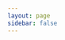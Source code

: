 ```yaml
---
layout: page
sidebar: false
---
```


<script setup lang="ts">
import { ref, onMounted, onBeforeUnmount, watch } from 'vue';
import { useData } from 'vitepress';

// Reactive flags
const apiSpec = ref(null);
const stoplightLoaded = ref(false);
const componentKey = ref(0);
const demoBaseUrl = "https://demo.homebox.software/api";

// Fetch and patch the OpenAPI spec
async function fetchSpec() {
  try {
    const res = await fetch('https://cdn.jsdelivr.net/gh/sysadminsmedia/homebox@main/docs/docs/api/openapi-2.0.json');
    const spec = await res.json();
    // Override the host and basePath
    spec.host = "demo.homebox.software";
    spec.basePath = "/api";
    apiSpec.value = spec;
  } catch (error) {
    console.error("Error fetching the OpenAPI spec:", error);
  }
}

// Load the Stoplight Elements script and wait for it to load
function loadStoplightScript() {
  return new Promise<void>((resolve, reject) => {
    // Only load if not already loaded
    if (document.querySelector('script[src="https://unpkg.com/@stoplight/elements/web-components.min.js"]')) {
      resolve();
      return;
    }
    const script = document.createElement('script');
    script.src = 'https://unpkg.com/@stoplight/elements/web-components.min.js';
    script.onload = () => resolve();
    script.onerror = () => reject(new Error('Failed to load Stoplight Elements script.'));
    document.head.appendChild(script);
  });
}

// Load the stylesheet (we can append it without waiting if desired)
function loadStoplightStyles() {
  if (!document.querySelector('link[href="https://unpkg.com/@stoplight/elements/styles.min.css"]')) {
    const link = document.createElement('link');
    link.rel = 'stylesheet';
    link.href = 'https://unpkg.com/@stoplight/elements/styles.min.css';
    document.head.appendChild(link);
  }
}

// Refresh on hash change
const handleHashChange = () => {
  componentKey.value++;
};

onMounted(async () => {
  window.addEventListener('hashchange', handleHashChange);
  loadStoplightStyles();
  try {
    await loadStoplightScript();
    stoplightLoaded.value = true;
  } catch (error) {
    console.error(error);
  }
  await fetchSpec();
});

onBeforeUnmount(() => {
  window.removeEventListener('hashchange', handleHashChange);
});

// Watch for dark mode changes to force a re-render
const { isDark } = useData();
const theme = ref(isDark.value ? 'dark' : 'light');
watch(isDark, (newVal) => {
  theme.value = newVal ? 'dark' : 'light';
  componentKey.value++;
});
</script>

<template>
  <client-only>
    <!-- Wait until both the API spec and Stoplight Elements are loaded -->
    <div v-if="!apiSpec || !stoplightLoaded">
      Loading API Documentation...
    </div>
    <div v-else>
      <elements-api
        :key="componentKey"
        :apiDescription="apiSpec"
        router="hash"
        layout="responsive"
        hideSchemas="true"
        :data-theme="theme"
        tryItBaseUrl="https://demo.homebox.software/api"
      />
    </div>
  </client-only>
</template>
